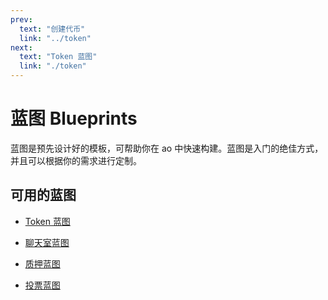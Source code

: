 ```yaml
---
prev:
  text: "创建代币"
  link: "../token"
next:
  text: "Token 蓝图"
  link: "./token"
---
```


# 蓝图 Blueprints

蓝图是预先设计好的模板，可帮助你在 ao 中快速构建。蓝图是入门的绝佳方式，并且可以根据你的需求进行定制。

## 可用的蓝图

- [Token 蓝图](token)

- [聊天室蓝图](chatroom)

- [质押蓝图](staking)

- [投票蓝图](voting)
